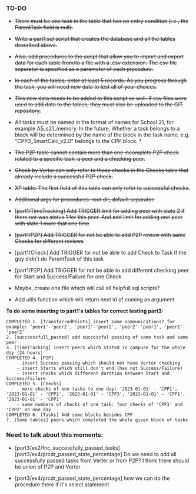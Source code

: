 ### TO-DO
- ~~There must be one task in the table that has no entry condition (i.e., the ParentTask field is null).~~

- ~~Write a part1.sql script that creates the database and all the tables described above.~~

- ~~Also, add procedures to the script that allow you to import and export data for each table from/to a file with a .csv extension.
The csv file separator is specified as a parameter of each procedure.~~

- ~~In each of the tables, enter at least 5 records.
As you progress through the task, you will need new data to test all of your choices.~~

- ~~This new data needs to be added to this script as well.
If csv files were used to add data to the tables, they must also be uploaded to the GIT repository.~~

- All tasks must be named in the format of names for School 21, for example A5_s21_memory.
In the future, Whether a task belongs to a block will be determined by the name of the block in the task name, e.g. "CPP3_SmartCalc_v2.0" belongs to the CPP block. *

- ~~The P2P table cannot contain more than one incomplete P2P check related to a specific task, a peer and a checking peer.~~

- ~~Сheck by Verter can only refer to those checks in the Checks table that already include a successful P2P check.~~

- ~~XP table: The first field of this table can only refer to successful checks.~~

- ~~Additional args for procedures: root dir, default separator.~~

- ~~[part1/TimeTracking] Add TRIGGER limit for adding peer with state 2 if there not was  status 1 for this peer. And add limit for adding one peer with state 1 more that one time~~

- ~~[part1/P2P] Add TRIGGER for not be able to add P2P review with same Checks for different reviews~~

- [part1/Check] Add TRIGGER for not be able to add Check to Task if the guy didn't do ParentTask of this task

- [part1/P2P] Add TRIGGER for not be able to add different checking peer for Start and Success/Failure for one Check

- Maybe, create one file which will call all helpfull sql scripts?

- Add utils function which will return next id of coming as argument


**To do some inserting to part1's tables for correct testing part3:**

	COMPLETED 1. [TransferredPoints] insert same communications? for example: 'peer1'-'peer2', 'peer1'-'peer2', 'peer2'-'peer1', 'peer1'-'peer2'
	2. [succsessfull_pasted] add successful passing of same task and same peer
	3. [TimeTracking] insert peers which stated in campuse for the whole day (24 hours)
	COMPLETED 4. [P2P]
		- insert Success passing which should not have Verter checking
		- insert Starts which still don't end (has not Success/Failure)
		- insert checks which different duration between Start and Success/Failure
	COMPLETED 5. [Checks]
		- more checks of one tasks to one day: '2023-01-01' - 'CPP1', '2023-01-01' - 'CPP2', '2023-01-01' - 'CPP3', '2023-01-01' - 'CPP1', '2023-01-01' - 'CPP1'
		- same numbers of checks of one task: four checks of 'CPP1' and 'CPP2' on one day
	COMPLETED 6. [Tasks] Add some blocks besides CPP
	7. [Some tables] peers which completed the whole given block of tasks



### Need to talk about this moments:

- [part3/ex2/fnc_successfully_passed_tasks] [part3/ex4/prcdr_passed_state_percentage] Do we need to add all successfully passed tasks from Verter or from P2P? I think there should be union of P2P and Verter

- [part3/ex4/prcdr_passed_state_percentage] how we can do the procedure there if it's select statement
